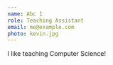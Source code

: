 ```yaml
---
name: Abc 1
role: Teaching Assistant
email: me@example.com
photo: kevin.jpg
---
```


I like teaching Computer Science!
